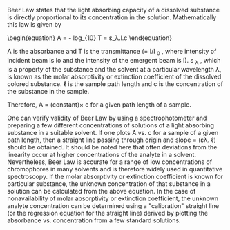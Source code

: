 Beer Law states that the light absorbing capacity of a dissolved substance is directly proportional to its concentration in the solution. Mathematically this law is given by

\begin{equation} A = - log_{10} T = ε_λ.l.c \end{equation}

A is the absorbance and T is the transmittance (= I/I <sub>0</sub> , where intensity of incident beam is Io and the intensity of the emergent beam is I). ε <sub>λ</sub> , which is a property of the substance and the solvent at a particular wavelength λ, is known as the molar absorptivity or extinction coefficient of the dissolved colored substance. ℓ is the sample path length and c is the concentration of the substance in the sample.

Therefore, A = (constant)× c for a given path length of a sample.

One can verify validity of Beer Law by using a spectrophotometer and preparing a few different concentrations of solutions of a light absorbing substance in a suitable solvent. If one plots A vs. c for a sample of a given path length, then a straight line passing through origin and slope = (ελ. ℓ) should be obtained. It should be noted here that often deviations from the linearity occur at higher concentrations of the analyte in a solvent. Nevertheless, Beer Law is accurate for a range of low concentrations of chromophores in many solvents and is therefore widely used in quantitative spectroscopy. If the molar absorptivity or extinction coefficient is known for particular substance, the unknown concentration of that substance in a solution can be calculated from the above equation. In the case of nonavailability of molar absorptivity or extinction coefficient, the unknown analyte concentration can be determined using a "calibration" straight line (or the regression equation for the straight line) derived by plotting the absorbance vs. concentration from a few standard solutions.
